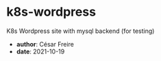 # k8s-wordpress
K8s Wordpress site with mysql backend (for testing)

* __author__: César Freire
* __date__: 2021-10-19


